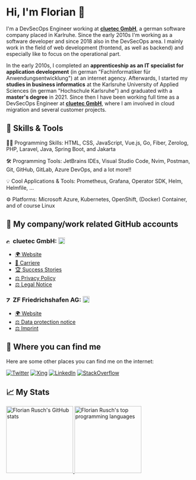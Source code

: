 # Hi, I'm Florian 👋

I'm a DevSecOps Engineer working at [**cluetec GmbH**](https://cluetec.de), a german software company placed in Karlruhe. Since the early 2010s I'm working as a software developer and since 2018 also in the DevSecOps area. I mainly work in the field of web development (frontend, as well as backend) and especially like to focus on the operational part.

In the early 2010s, I completed an **apprenticeship as an IT specialist for application development** (in german "Fachinformatiker für Anwendungsentwicklung") at an internet agency. Afterwards, I started my **studies in business informatics** at the Karlsruhe University of Applied Sciences (in german "Hochschule Karlsruhe") and graduated with a **master's degree** in 2021. Since then I have been working full time as a DevSecOps Engineer at [**cluetec GmbH**](https://cluetec.de), where I am involved in cloud migration and several customer projects.

## 🦄 Skills & Tools

👨‍💻 Programming Skills: HTML, CSS, JavaScript, Vue.js, Go, Fiber, Zerolog, PHP, Laravel, Java, Spring Boot, and Jakarta

🛠️ Programming Tools: JetBrains IDEs, Visual Studio Code, Nvim, Postman, Git, GitHub, GitLab, Azure DevOps, and a lot more!!

💡 Cool Applications & Tools: Prometheus, Grafana, Operator SDK, Helm, Helmfile, ...

⚙️ Platforms: Microsoft Azure, Kubernetes, OpenShift, (Docker) Container, and of course Linux

## 💼 My company/work related GitHub accounts

### <img src="https://www.cluetec.de/fileadmin/img/favicon.ico" alt="cluetec icon" height="14" width="14" /> cluetec GmbH: <a href="https://github.com/florianrusch-cluetec" title="GitHub - florianrusch-cluetec"><img src="https://img.shields.io/badge/GitHub-florianrusch−cluetec-white?style=flat&logo=github&logoColor=white" height="18" style="vertical-align: text-top;" /></a>

- [🌍 Website](https://www.cluetec.de/en/)
- [💼 Carriere](https://www.cluetec.de/unternehmen/karriere-bei-cluetec/)
- [🏆 Success Stories](https://www.cluetec.de/en/success-stories/)
- [⚖️ Privacy Policy](https://www.cluetec.de/en/privacy-policy-220803/)
- [⚖️ Legal Notice](https://www.cluetec.de/en/legal-notice/)

### <img src="https://www.zf.com/master/media/toolbox/assets/img/ces_favicon~1.png" alt="ZF icon" height="14" width="14" /> ZF Friedrichshafen AG: <a href="https://github.com/florianrusch-zf" title="GitHub - florianrusch-zf"><img src="https://img.shields.io/badge/GitHub-florianrusch−zf-white?style=flat&logo=github&logoColor=white" height="18" style="vertical-align: text-top;" /></a>

- [🌍 Website](https://www.zf.com/)
- [⚖️ Data protection notice](https://www.zf.com/site/meta/en/data_protection.html)
- [⚖️ Imprint](https://www.zf.com/site/meta/en/imprint.html)

## 🤳 Where you can find me

Here are some other places you can find me on the internet:

[![Twitter](https://img.shields.io/badge/Twitter-blue?style=for-the-badge&logo=twitter&logoColor=white)](https://twitter.com/florian_rusch)
[![Xing](https://img.shields.io/badge/Xing-green?style=for-the-badge&logo=xing&logoColor=white)](https://www.xing.com/profile/Florian_Rusch)
[![LinkedIn](https://img.shields.io/badge/Linkedin-blue?style=for-the-badge&logo=linkedin&logoColor=white)](https://www.linkedin.com/in/florianrusch/)
[![StackOverflow](https://img.shields.io/badge/Stackoverflow-orange?style=for-the-badge&logo=stackoverflow&logoColor=white)](https://stackoverflow.com/users/4072522/florian-rusch)

## 📈 My Stats
<a href="https://github.com/florianrusch">
  <img height="180em" title="Florian Rusch's GitHub stats" src="https://github-readme-stats.vercel.app/api?username=florianrusch&count_private=true&show_icons=true&theme=dracula&include_all_commits=true&bg_color=90,282A36,80165B" />
  <img height="180em" title="Florian Rusch's top programming languages" src="https://github-readme-stats.vercel.app/api/top-langs/?username=florianrusch&layout=compact&custom_title=Most%20Used%20Languages%20on%20GitHub&theme=dracula&langs_count=8&bg_color=90,282A36,80165B" />
</a>

<!-- GitHub Profile Inspirations:
- https://github.com/aler9
- https://github.com/ringabout
- https://github.com/marcusolsson
- https://github.com/jdhao
- https://github.com/jonataslaw
- https://github.com/micaellimedeiros -->
